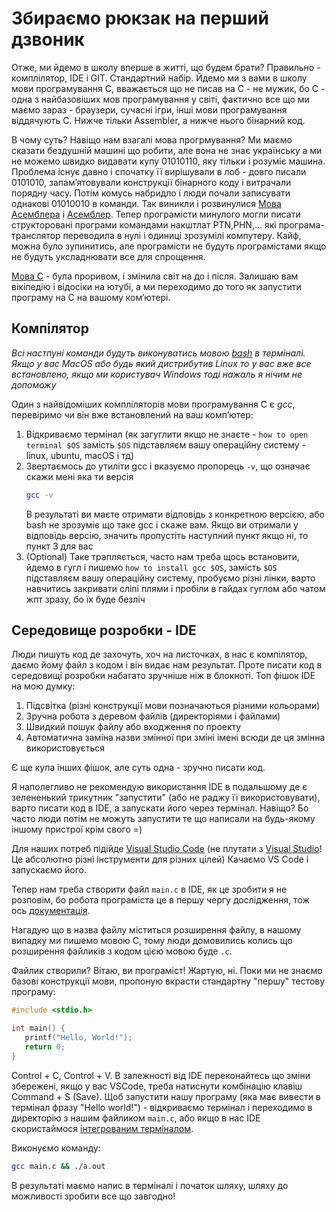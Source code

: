 # Збираємо рюкзак на перший дзвоник

Отже, ми йдемо в школу вперше в житті, що будем брати? Правильно - комплілятор,
IDE і GIT. Стандартний набір. Йдемо ми з вами в школу мови програмування С,
вважається що не писав на С - не мужик, бо С - одна з найбазовіших мов
програмування у світі, фактично все що ми маємо зараз - браузери, сучасні ігри,
інші мови програмування віддячують С. Нижче тільки Assembler, а нижче нього
бінарний код.

В чому суть? Навіщо нам взагалі мова прогрмування? Ми маємо сказати бездушній
машині що робити, але вона не знає українську а ми не можемо швидко видавати
купу 01010110, яку тільки і розуміє машина. Проблема існує давно і спочатку її
вирішували в лоб - довго писали 0101010, запамʼятовували конструкції бінарного
коду і витрачали порядну часу. Потім комусь набридло і люди почали
записувати однакові 01010010 в команди. Так виникли і
розвинулися [Мова Асемблера](https://uk.wikipedia.org/wiki/%D0%9C%D0%BE%D0%B2%D0%B0_%D0%B0%D1%81%D0%B5%D0%BC%D0%B1%D0%BB%D0%B5%D1%80%D0%B0)
і [Асемблер](https://uk.wikipedia.org/wiki/%D0%90%D1%81%D0%B5%D0%BC%D0%B1%D0%BB%D0%B5%D1%80).
Тепер програмісти минулого могли писати структоровані програми командами
накштлат PTN,PHN,... які програма-транслятор переводила в нулі і одиниці
зрозумілі компутеру. Кайф, можна було зупинитись, але програмісти не будуть
програмістами якщо не будуть уксладнювати все для спрощення.

[Мова С](https://uk.wikipedia.org/wiki/C_(%D0%BC%D0%BE%D0%B2%D0%B0_%D0%BF%D1%80%D0%BE%D0%B3%D1%80%D0%B0%D0%BC%D1%83%D0%B2%D0%B0%D0%BD%D0%BD%D1%8F)) -
була проривом, і змінила світ на до і після. Залишаю вам вікіпедію і відосіки на
ютубі, а ми переходимо до того як запустити програму на С на вашому комʼютері.

## Компілятор

*Всі настпуні команди будуть виконуватись
мовою [bash](https://uk.wikipedia.org/wiki/Bash) в терміналі. Якщо у вас MacOS
або будь який дистрибутив Linux то у вас вже все встановлено, якщо ми користувач
Windows тоді нажаль я нічим не допоможу*

Один з найвідоміших компліляторів мови програмування С є  *gcc*, перевіримо чи
він вже встановлений на ваш компʼютер:

1) Відкриваємо термінал (як загуглити якщо не
   знаєте - `how to open terminal $OS` замість `$OS` підставляєм вашу операційну
   систему - linux, ubuntu, macOS і тд)
2) Звертаємось до утиліти gcc і вказуємо пропорець `-v`, що означає скажи мені
   яка ти версія
    ```bash 
    gcc -v
    ```
   В результаті ви маєте отримати відповідь з конкретною версією, або bash не
   зрозуміє що таке gcc і скаже вам. Якщо ви отримали у відповідь версію,
   значить пропустіть наступний пункт якщо ні, то пункт 3 для вас
3) (Optional) Таке трапляється, часто нам треба щось встановити, йдемо в гугл і
   пишемо `how to install gcc $OS`, замість `$OS` підставляєм вашу операційну
   систему, пробуємо різні лінки, варто навчитись закривати сліпі плями і
   пробіли в гайдах гуглом або чатом жпт зразу, бо їх буде безліч

## Середовище розробки - IDE

Люди пишуть код де захочуть, хоч на листочках, в нас є компілятор, даємо йому
файл з кодом і він видає нам результат. Проте писати код в середовищі розробки
набагато зручніше ніж в блокноті. Топ фішок IDE на мою думку:

1. Підсвітка (різні конструкції мови позначаються різними кольорами)
2. Зручна робота з деревом файлів (директоріями і файлами)
3. Швидкий пошук файлу або входження по проекту
4. Автоматична заміна назви змінної при зміні імені всюди де ця змінна
   використовується

Є ще купа інших фішок, але суть одна - зручно писати код.

Я наполегливо не рекомендую використання IDE в подальшому де є зелененький
трикутник "запустити" (або не раджу її використовувати), варто писати код в IDE,
а запускати його через термінал.
Навіщо? Бо часто люди потім не можуть запустити те що написали на будь-якому
іншому пристрої крім свого =)

Для наших потреб підійде [Visual Studio Code](https://code.visualstudio.com/)
(не плутати з [Visual Studio](https://visualstudio.microsoft.com/)! Це
абсолютно різні інструменти для різних цілей) Качаємо VS Code і запускаємо
його.

Тепер нам треба створити файл `main.c` в IDE, як це зробити я не розповім, бо
робота
програміста це в першу чергу дослідження, тож
ось [документація](https://code.visualstudio.com/docs).

Нагадую що в назва файлу міститься розширення файлу, в нашому випадку ми пишемо
мовою C, тому люди домовились колись що розширення файликів з кодом цією мовою
буде `.c`.

Файлик створили? Вітаю, ви програміст! Жартую, ні. Поки ми не знаємо базові
конструкції мови, пропоную вкрасти стандартну "першу" тестову програму:

```c
#include <stdio.h>

int main() {
   printf("Hello, World!");
   return 0;
}
```

Control + C, Control + V. В залежності від IDE переконайтесь що зміни збережені,
якщо у вас VSCode, треба натиснути комбінацію клавіш Command + S (Save). Щоб
запустити нашу програму (яка має вивести в термінал фразу "Hello world!") -
відкриваємо термінал і переходимо в директорію з нашим файликом `main.c`, або
якщо в нас IDE
скористаймося [інтегрованим терміналом](https://code.visualstudio.com/docs/terminal/basics).

Виконуємо команду:

```bash
gcc main.c && ./a.out
```

В результаті маємо напис в терміналі і початок шляху, шляху до можливості
зробити все що завгодно!
